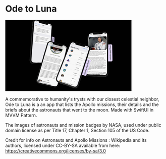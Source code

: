 # Ode to Luna

<img src="ode_to_luna.png" alt="Ode to Luna" width=400>

A commemorative to humanity's trysts with our closest celestial neighbor, Ode to Luna is a an app that lists the Apollo missions, their details and the briefs about the astronauts that went to the moon. Made with SwiftUI in MVVM Pattern.

The images of astronauts and mission badges by NASA, used under public domain license as per Title 17, Chapter 1, Section 105 of the US Code.

Credit for info on Astronauts and Apollo Missions : Wikipedia and its authors, licensed under CC-BY-SA available from here: https://creativecommons.org/licenses/by-sa/3.0
